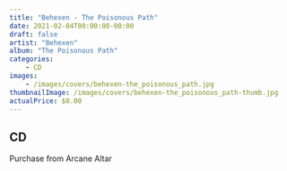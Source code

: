 ```yaml
---
title: "Behexen - The Poisonous Path"
date: 2021-02-04T00:00:00-00:00
draft: false
artist: "Behexen"
album: "The Poisonous Path"
categories:
    - CD
images:
    - /images/covers/behexen-the_poisonous_path.jpg
thumbnailImage: /images/covers/behexen-the_poisonous_path-thumb.jpg
actualPrice: $0.00
---
```


## CD
Purchase from Arcane Altar

